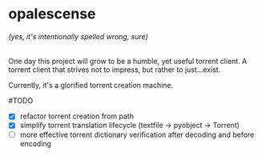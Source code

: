 # opalescense
###### (yes, it's intentionally spelled wrong, sure)

One day this project will grow to be a humble, yet useful torrent client.
A torrent client that strives not to impress, but rather to just...exist.

Currently, it's a glorified torrent creation machine.

#TODO
- [x] refactor torrent creation from path
- [x] simplify torrent translation lifecycle (textfile -> pyobject -> Torrent)
- [ ] more effective torrent dictionary verification after decoding and before encoding

